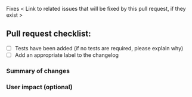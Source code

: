 <!--
Thanks for submitting a pull request!

Please fill out the sections below to complete your submission.

We appreciate your contributions!
-->

Fixes < Link to related issues that will be fixed by this pull request, if they exist >

## Pull request checklist:
- [ ] Tests have been added (if no tests are required, please explain why)
- [ ] Add an appropriate label to the changelog
  <!--
  ### Add appropriate labels for Changelog
  **breaking change**: If your Pull Request introduces a breaking change and updates are required when version is published
  **bug**: If your Pull Request is fixing a known bug. Bug should be linked/described in the description
  **feature**: If your Pull Request is introducing a new feature to the SDK
  **docs**: If your Pull Request is updating documentation
  **performance**: If your Pull Request is making updates to the performance of the SDK
  **build**: If your Pull Request is changing the CI/CD process, automation, or local build
  **testing**: If your Pull Request is adding to the test suite
  **skip changelog**: If your Pull Request does not need a changelog entry
  -->

### Summary of changes

<!--
What changes does this pull request introduce?

• If this is a new feature, include a short summary on how to use it.
• If this is a bug fix, explain how your contribution resolves the problem.
• Include a screenshot or gif if applicable
-->

### User impact (optional)

<!--
If this PR introduces user-facing changes, please note them here.
-->
